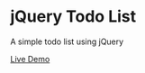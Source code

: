 # jQuery Todo List

A simple todo list using jQuery

[Live Demo](https://jquery-todo-list-zbjquwwdfh.now.sh)